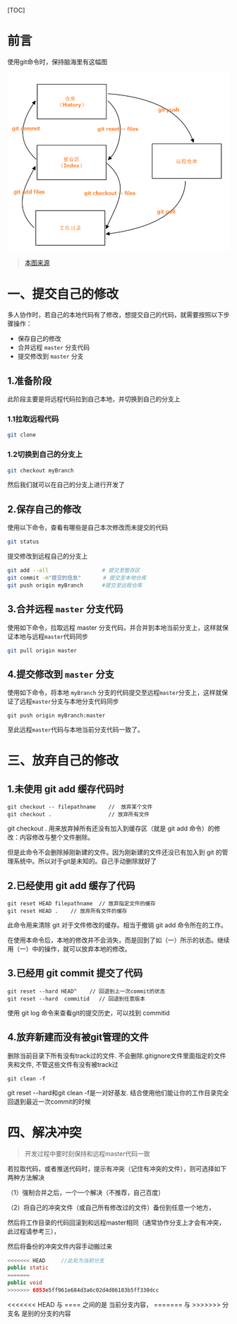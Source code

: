 [TOC]





# 前言

使用git命令时，保持脑海里有这幅图



![img ](images/UB94Upo.png)

> [本图来源](http://i.imgur.com/UB94Upo.png)





# 一、提交自己的修改

多人协作时，若自己的本地代码有了修改，想提交自己的代码，就需要按照以下步骤操作：

- 保存自己的修改
- 合并远程 `master` 分支代码
- 提交修改到 `master` 分支



## 1.准备阶段

此阶段主要是将远程代码拉到自己本地，并切换到自己的分支上

### 1.1拉取远程代码

```bash
git clone 
```



### 1.2切换到自己的分支上

```bash
git checkout myBranch
```

然后我们就可以在自己的分支上进行开发了



## 2.保存自己的修改

使用以下命令，查看有哪些是自己本次修改而未提交的代码

```bash
git status
```



提交修改到远程自己的分支上

```bash
git add --all                 # 提交至暂存区
git commit -m"提交的信息"       # 提交至本地仓库
git push origin myBranch      #提交至远程仓库
```



## 3.合并远程 `master` 分支代码

使用如下命令，拉取远程 master 分支代码，并合并到本地当前分支上，这样就保证本地与远程`master`代码同步

```bash
git pull origin master
```





## 4.提交修改到 `master` 分支

使用如下命令，将本地  `myBranch` 分支的代码提交至远程`master`分支上，这样就保证了远程`master`分支与本地分支代码同步

```
git push origin myBranch:master
```



至此远程`master`代码与本地当前分支代码一致了。





# 三、放弃自己的修改



## 1.未使用 git add 缓存代码时

```
git checkout -- filepathname    //  放弃某个文件
git checkout .                  // 放弃所有文件
```


git checkout . 用来放弃掉所有还没有加入到缓存区（就是 git add 命令）的修改：内容修改与整个文件删除。

但是此命令不会删除掉刚新建的文件。因为刚新建的文件还没已有加入到 git 的管理系统中。所以对于git是未知的。自己手动删除就好了

 

## 2.已经使用 git add 缓存了代码

```
git reset HEAD filepathname  // 放弃指定文件的缓存
git reset HEAD .    // 放弃所有文件的缓存
```

 

此命令用来清除 git  对于文件修改的缓存。相当于撤销 git add 命令所在的工作。

在使用本命令后，本地的修改并不会消失，而是回到了如（一）所示的状态。继续用（一）中的操作，就可以放弃本地的修改。

 

## 3.已经用 git commit  提交了代码

```
git reset --hard HEAD^    // 回退到上一次commit的状态
git reset --hard  commitid   // 回退到任意版本
```

 

使用 git log 命令来查看git的提交历史，可以找到 commitid



## 4.放弃新建而没有被git管理的文件

删除当前目录下所有没有track过的文件. 不会删除.gitignore文件里面指定的文件夹和文件, 不管这些文件有没有被track过

```shell
git clean -f   
```



git reset --hard和git clean -f是一对好基友. 结合使用他们能让你的工作目录完全回退到最近一次commit的时候



# 四、解决冲突

> 开发过程中要时刻保持和远程master代码一致



若拉取代码，或者推送代码时，提示有冲突（记住有冲突的文件），则可选择如下两种方法解决

（1）强制合并之后，一个一个解决（不推荐，自己百度）

（2）将自己的冲突文件（或自己所有修改过的文件）备份到任意一个地方，

然后将工作目录的代码回滚到和远程master相同（通常协作分支上才会有冲突，此过程请参考三），

然后将备份的冲突文件内容手动搬过来

```java
<<<<<<< HEAD     //此处为当前分支
public static
=======
public void
>>>>>>> 6853e5ff961e684d3a6c02d4d06183b5ff330dcc
```

<<<<<<< HEAD  与 ==== 之间的是 当前分支内容，   =======  与 >>>>>>> 分支名   是别的分支的内容

